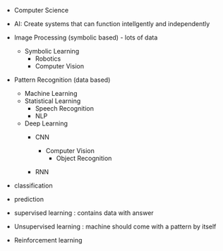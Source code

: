 - Computer Science

- AI: Create systems that can function intellgently and independently


- Image Processing (symbolic based) - lots of data
    - Symbolic Learning
        - Robotics
        - Computer Vision

- Pattern Recognition (data based)
    - Machine Learning
    - Statistical Learning
        - Speech Recognition
        - NLP
    - Deep Learning
        - CNN
            - Computer Vision
                - Object Recognition
             
        - RNN


- classification
- prediction


- supervised learning : contains data with answer
- Unsupervised learning : machine should come with a pattern by itself
- Reinforcement learning

  
      
